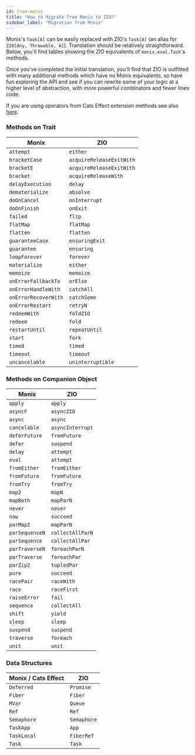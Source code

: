```yaml
---
id: from-monix
title: "How to Migrate from Monix to ZIO?"
sidebar_label: "Migration from Monix"
---
```


Monix's `Task[A]` can be easily replaced with ZIO's `Task[A]` (an alias for `ZIO[Any, Throwable, A]`).
Translation should be relatively straightforward. Below, you'll find tables showing the ZIO equivalents of 
 `monix.eval.Task`'s methods. 

Once you've completed the initial translation, you'll find that ZIO is outfitted with many additional
methods which have no Monix equivalents, so have fun exploring the API and see if you can rewrite some
of your logic at a higher level of abstraction, with more powerful combinators and fewer lines code.

If you are using operators from Cats Effect extension methods see also 
[here](from-cats-effect.md).

### Methods on Trait

| Monix                | ZIO                          |
|----------------------|------------------------------|
| `attempt`            | `either`                     |
| `bracketCase`        | `acquireReleaseExitWith`     |
| `bracketE`           | `acquireReleaseExitWith`     |
| `bracket`            | `acquireReleaseWith`         |
| `delayExecution`     | `delay`                      |
| `dematerialize`      | `absolve`                    |
| `doOnCancel`         | `onInterrupt`                |
| `doOnFinish`         | `onExit`                     |
| `failed`             | `flip`                       |
| `flatMap`            | `flatMap`                    |
| `flatten`            | `flatten`                    |
| `guaranteeCase`      | `ensuringExit`               |
| `guarantee`          | `ensuring`                   |
| `loopForever`        | `forever`                    |
| `materialize`        | `either`                     |
| `memoize`            | `memoize`                    |
| `onErrorFallbackTo`  | `orElse`                     |
| `onErrorHandleWith`  | `catchAll`                   |
| `onErrorRecoverWith` | `catchSome`                  |
| `onErrorRestart`     | `retryN`                     |
| `redeemWith`         | `foldZIO`                    |
| `redeem`             | `fold`                       |
| `restartUntil`       | `repeatUntil`                |
| `start`              | `fork`                       |
| `timed`              | `timed`                      |
| `timeout`            | `timeout`                    |
| `uncancelable`       | `uninterruptible`            |

### Methods on Companion Object

| Monix          | ZIO              |
|----------------|------------------|
| `apply`        | `apply`          |
| `asyncF`       | `asyncZIO`       |
| `async`        | `async`          |
| `cancelable`   | `asyncInterrupt` |
| `deferFuture`  | `fromFuture`     |
| `defer`        | `suspend`        |
| `delay`        | `attempt`        |
| `eval`         | `attempt`        |
| `fromEither`   | `fromEither`     |
| `fromFuture`   | `fromFuture`     |
| `fromTry`      | `fromTry`        |
| `map2`         | `mapN`           |
| `mapBoth`      | `mapParN`        |
| `never`        | `never`          |
| `now`          | `succeed`        |
| `parMap2`      | `mapParN`        |
| `parSequenceN` | `collectAllParN` |
| `parSequence`  | `collectAllPar`  |
| `parTraverseN` | `foreachParN`    |
| `parTraverse`  | `foreachPar`     |
| `parZip2`      | `tupledPar`      |
| `pure`         | `succeed`        |
| `racePair`     | `raceWith`       |
| `race`         | `raceFirst`      |
| `raiseError`   | `fail`           |
| `sequence`     | `collectAll`     |
| `shift`        | `yield`          |
| `sleep`        | `sleep`          |
| `suspend`      | `suspend`        |
| `traverse`     | `foreach`        |
| `unit`         | `unit`           |

### Data Structures

| Monix / Cats Effect | ZIO         |
|---------------------|-------------|
| `Deferred`          | `Promise`   |
| `Fiber`             | `Fiber`     |
| `MVar`              | `Queue`     |
| `Ref`               | `Ref`       |
| `Semaphore`         | `Semaphore` |
| `TaskApp`           | `App`       |
| `TaskLocal`         | `FiberRef`  |
| `Task`              | `Task`      |

